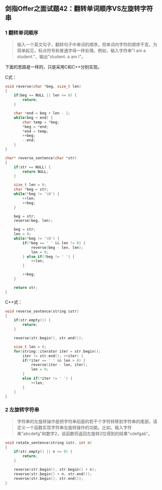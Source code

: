 ## 剑指Offer之面试题42：翻转单词顺序VS左旋转字符串

### 1 翻转单词顺序

> 输入一个英文句子，翻转句子中单词的顺序，但单词内字符的顺序不变。为简单起见，标点符号和普通字母一样处理。例如，输入字符串"I am a student."，输出"student. a am I"。

下面的思路是一样的，只是采用C和C++分别实现。

C式：

``` C
void reverse(char *beg, size_t len)
{
	if(beg == NULL || len <= 0) {
		return;
	}

	char *end = beg + len - 1;
	while(beg < end) {
		char temp = *beg;
		*beg = *end;
		*end = temp;
		++beg;
		--end;
	}
}

char* reverse_sentence(char *str)
{
	if(str == NULL) {
		return NULL;
	}

	size_t len = 0;
	char *beg = str;
	while(*beg != '\0') {
		++len;
		++beg;
	}

	beg = str;
	reverse(beg, len);

	beg = str;
	len = 0;
	while(*beg != '\0') {
		if(*beg == ' ' && len != 0) {
			reverse(beg - len, len);
			len = 0;
		} else if(*beg != ' ') {
			++len;
		}

		++beg;
	}

	return str;
}
```

C++式：
``` C++
void reverse_sentence(string &str)
{
	if(str.empty()) {
		return;
	}

	reverse(str.begin(), str.end());

	size_t len = 0;
	for(string::iterator iter = str.begin();
		iter != str.end(); ++iter) {
		if(*iter == ' ' && len > 0) {
			reverse(iter - len, iter);
			len = 0;
		}
		else if(*iter != ' ') {
			++len;
		}
	}
}
```

### 2 左旋转字符串

> 字符串的左旋转操作是把字符串前面的若干个字符转移到字符串的尾部。请定义一个函数实现字符串左旋转操作的功能。比如，输入字符串"abcdefg"和数字2，该函数将返回左旋转2位得到的结果"cdefgab"。

``` C++
void rotate_sentence(string &str, int n)
{
	if(str.empty() || n <= 0) {
		return;
	}

	reverse(str.begin(), str.begin() + n);
	reverse(str.begin() + n, str.end());
	reverse(str.begin(), str.end());
}
```
